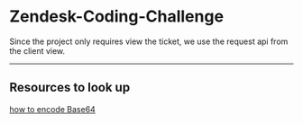 # Zendesk-Coding-Challenge

Since the project only requires view the ticket, we use the request api from the client view.


---
## Resources to look up
[how to encode Base64](https://codezup.com/3-ways-to-base64-string-encode-decode-javascript-node-js/)

